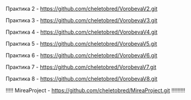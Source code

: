 Практика 2 - https://github.com/cheletobred/VorobevaV2.git

Практика 3 - https://github.com/cheletobred/VorobevaV3.git

Практика 4 - https://github.com/cheletobred/VorobevaV4.git

Практика 5 - https://github.com/cheletobred/VorobevaV5.git

Практика 6 - https://github.com/cheletobred/VorobevaV6.git

Практика 7 - https://github.com/cheletobred/VorobevaV7.git

Практика 8 - https://github.com/cheletobred/VorobevaV8.git

!!!!! MireaProject - https://github.com/cheletobred/MireaProject.git !!!!!!!!!
